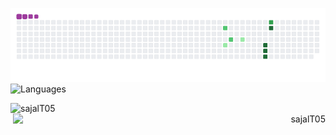![Contributions](https://github.com/sajalT05/sajalT05/blob/output/github-contribution-grid-snake.gif)
![Languages](https://github-readme-stats.vercel.app/api/top-langs/?username=sajalT05&layout=compact)
<p align="left"> <img align="left" src="https://github-readme-stats.vercel.app/api?username=sajalT05&show_icons=true&locale=en&theme=blue-green" alt="sajalT05" width="500" /></p>
<p align="right"><img align="right" src="https://github-readme-streak-stats.herokuapp.com/?user=sajalT05&theme=radical" alt="sajalT05" width="500" /></p>
<!--<p align="right"><img align="right" src="https://github-readme-streak-stats.herokuapp.com/?user=sanchitvj&" alt="sanchitvj" /></p>-->
